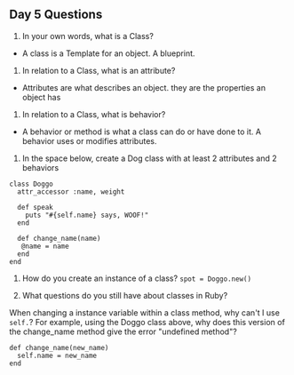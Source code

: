 ## Day 5 Questions

1. In your own words, what is a Class?
  - A class is a Template for an object. A blueprint.
1. In relation to a Class, what is an attribute?
  - Attributes are what describes an object. they are the properties an object has
1. In relation to a Class, what is behavior?
  - A behavior or method is what a class can do or have done to it. A behavior uses or modifies attributes.
1. In the space below, create a Dog class with at least 2 attributes and 2 behaviors

```
class Doggo
  attr_accessor :name, weight

  def speak
    puts "#{self.name} says, WOOF!"
  end

  def change_name(name)
   @name = name
  end
end   
```

1. How do you create an instance of a class?
`spot = Doggo.new()`

1. What questions do you still have about classes in Ruby?

When changing a instance variable within a class method, why can't I use `self.`? For example, using the Doggo class above, why does this version of the change_name method give the error "undefined method"?
```
def change_name(new_name)
  self.name = new_name
end
  ```
